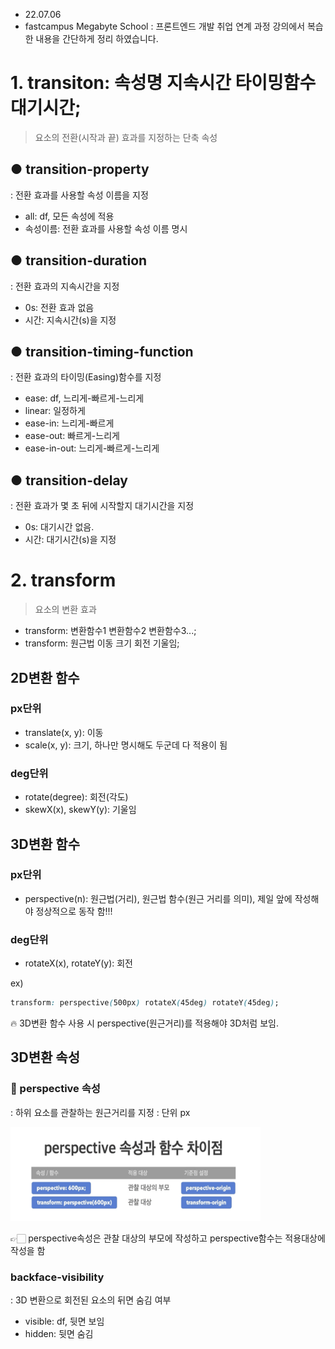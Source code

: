 - 22.07.06
- fastcampus Megabyte School : 프론트엔드 개발 취업 연계 과정 강의에서 복습한 내용을 간단하게 정리 하였습니다.

# 1. transiton: 속성명 지속시간 타이밍함수 대기시간;

> 요소의 전환(시작과 끝) 효과를 지정하는 단축 속성

## ● transition-property

: 전환 효과를 사용할 속성 이름을 지정

- all: df, 모든 속성에 적용
- 속성이름: 전환 효과를 사용할 속성 이름 명시

## ● transition-duration

: 전환 효과의 지속시간을 지정

- 0s: 전환 효과 없음
- 시간: 지속시간(s)을 지정

## ● transition-timing-function

: 전환 효과의 타이밍(Easing)함수를 지정

- ease: df, 느리게-빠르게-느리게
- linear: 일정하게
- ease-in: 느리게-빠르게
- ease-out: 빠르게-느리게
- ease-in-out: 느리게-빠르게-느리게

## ● transition-delay

: 전환 효과가 몇 초 뒤에 시작할지 대기시간을 지정

- 0s: 대기시간 없음.
- 시간: 대기시간(s)을 지정

# 2. transform

> 요소의 변환 효과

- transform: 변환함수1 변환함수2 변환함수3...;
- transform: 원근법 이동 크기 회전 기울임;

## 2D변환 함수

### px단위

- translate(x, y): 이동
- scale(x, y): 크기, 하나만 명시해도 두군데 다 적용이 됨

### deg단위

- rotate(degree): 회전(각도)
- skewX(x), skewY(y): 기울임

## 3D변환 함수

### px단위

- perspective(n): 원근법(거리), 원근법 함수(원근 거리를 의미), 제일 앞에 작성해야 정상적으로 동작 함!!!

### deg단위

- rotateX(x), rotateY(y): 회전

ex)

```css
transform: perspective(500px) rotateX(45deg) rotateY(45deg);
```

🔥 3D변환 함수 사용 시 perspective(원근거리)를 적용해야 3D처럼 보임.

## 3D변환 속성

### 📎 perspective 속성

: 하위 요소를 관찰하는 원근거리를 지정
: 단위 px

<img src="./images/perspective.png" style="width: 400px; height:150px;">

👉🏻 perspective속성은 관찰 대상의 부모에 작성하고 perspective함수는 적용대상에 작성을 함

### backface-visibility

: 3D 변환으로 회전된 요소의 뒤면 숨김 여부

- visible: df, 뒷면 보임
- hidden: 뒷면 숨김
